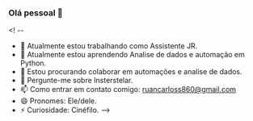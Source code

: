 ### Olá pessoal 👋

<! --
- 🔭 Atualmente estou trabalhando como Assistente JR.
- 🌱 Atualmente estou aprendendo Analise de dados e automação em Python.
- 👯 Estou procurando colaborar em automações e analise de dados.
- 💬 Pergunte-me sobre Insterstelar.
- 📫 Como entrar em contato comigo: ruancarloss860@gmail.com
- 😄 Pronomes: Ele/dele.
- ⚡ Curiosidade: Cinéfilo.
-->
